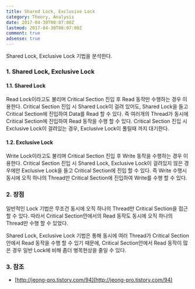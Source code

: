 ```yaml
---
title: Shared Lock, Exclusive Lock
category: Theory, Analysis
date: 2017-04-30T00:07:00Z
lastmod: 2017-04-30T00:07:00Z
comment: true
adsense: true
---
```


Shared Lock, Exclusive Lock 기법을 분석한다.

### 1. Shared Lock, Exclusive Lock

#### 1.1. Shared Lock

Read Lock이라고도 불리며 Critical Section 진입 후 Read 동작만 수행하는 경우 이용한다. Critical Section 진입 시 Shared Lock이 걸려 있어도, Shared Lock을 들고 Critical Section에 진입하여 Data를 Read 할 수 있다. 즉 여러개의 Thread가 동시에 Critical Section에 진입하여 Read 동작을 수행 할 수 있다. Critical Section 진입 시 Exclusive Lock이 걸려있는 경우, Exclusive Lock이 풀릴때 까지 대기한다.

#### 1.2. Exclusive Lock

Write Lock이라고도 불리며 Critical Section 진입 후 Write 동작을 수행하는 경우 이용한다. Critical Section 진입 시 Shared Lock, Exclusive Lock이 걸려있지 않은 경우에만 Exclusive Lock을 들고 Critical Section에 진입 할 수 있다. 즉 Write 수행시 동시에 오직 하나의 Thread만 Critical Section에 진입하여 Write를 수행 할 수 있다.

### 2. 장점

일반적인 Lock 기법은 무조건 동시에 오직 하나의 Thread만 Critical Section을 접근 할 수 있다. 따라서 Critical Section안에서의 Read 동작도 동시에 오직 하나의 Thread만 수행 할 수 있었다.

Shared Lock, Exclusive Lock 기법은 통해 동시에 여러 Thread가 Critical Section 안에서 Read 동작을 수행 할 수 있기 때문에, Critical Section안에서 Read 동작이 많은 경우 일반 Lock에 비해 좀더 병목현상을 줄일 수 있다.

### 3. 참조

* [http://jeong-pro.tistory.com/94](http://jeong-pro.tistory.com/94)
